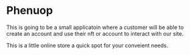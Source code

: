 # Phenuop

This is going to be a small applicatoin where a customer will be able to create an account and use their nft or account to interact with our site.

This is a little online store a quick spot for your conveient needs.